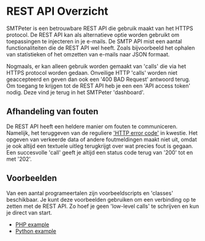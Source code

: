 #  REST API Overzicht

SMTPeter is een betrouwbare REST API die gebruik maakt van het HTTPS 
protocol. De REST API kan als alternatieve optie worden gebruikt om 
toepassingen te injecteren in je e-mails. De SMTP API mist een aantal 
functionaliteiten die de REST API wel heeft. Zoals bijvoorbeeld het 
ophalen van statistieken of het omzetten van e-mails naar JSON formaat. 

Nogmaals, er kan alleen gebruik worden gemaakt van 'calls' die via 
het HTTPS protocol worden gedaan. Onveilige HTTP 'calls' worden niet
geaccepteerd en geven dan ook een '400 BAD Request' antwoord terug.
Om toegang te krijgen tot de REST API heb je een een 'API access token' 
nodig. Deze vind je terug in het SMTPeter 'dashboard'.


## Afhandeling van fouten

De REST API heeft een heldere manier om fouten te communiceren. Namelijk, 
het teruggeven van de reguliere ['HTTP error code'](https://nl.wikipedia.org/wiki/Lijst_van_HTTP-statuscodes)
in kwestie. Het opgeven van verkeerde data of andere foutmeldingen maakt 
niet uit, omdat je ook altijd een textuele uitleg terugkrijgt over wat
precies fout is gegaan. Een succesvolle 'call' geeft je altijd een status
code terug van '200' tot en met '202'.


## Voorbeelden

Van een aantal programeertalen zijn voorbeeldscripts en 'classes' beschikbaar.
Je kunt deze voorbeelden gebruiken om een verbinding op te zetten met de 
REST API. Zo hoef je geen 'low-level calls' te schrijven en kun je direct
van start.

* [PHP example](php-example)
* [Python example](python-example)
